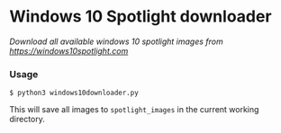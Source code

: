 # Windows 10 Spotlight downloader
*Download all available windows 10 spotlight images from https://windows10spotlight.com*

### Usage
```shell
$ python3 windows10downloader.py
```
This will save all images to `spotlight_images` in the current working directory.
